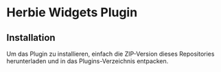 # Herbie Widgets Plugin

## Installation

Um das Plugin zu installieren, einfach die ZIP-Version dieses Repositories herunterladen und in das Plugins-Verzeichnis entpacken.




